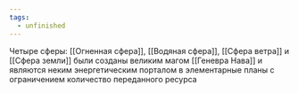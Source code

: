 ```yaml
---
tags:
  - unfinished
---
```

Четыре сферы: [[Огненная сфера]], [[Водяная сфера]], [[Сфера ветра]] и [[Сфера земли]] были созданы великим магом [[Геневра Нава]] и являются неким энергетическим порталом в элементарные планы с ограничением количество переданного ресурса